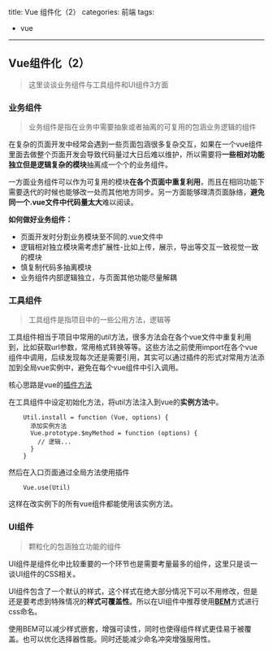 title: Vue 组件化（2）
categories: 前端
tags:
  - vue
---
## Vue组件化（2）

> 这里谈谈业务组件与工具组件和UI组件3方面

### 业务组件
> 业务组件是指在业务中需要抽象或者抽离的可复用的包涵业务逻辑的组件

在复杂的页面开发中经常会遇到一些页面包涵很多复杂交互，如果在一个vue组件里面去做整个页面开发会导致代码量过大日后难以维护，所以需要将**一些相对功能独立但是逻辑复杂的模块**抽离成一个个的业务组件。

一方面业务组件可以作为可复用的模块**在各个页面中重复利用**，而且在相同功能下需要迭代的时候也能够改一处而其他地方同步。另一方面能够理清页面脉络，**避免同一个.vue文件中代码量太大**难以阅读。

**如何做好业务组件：**

* 页面开发时分割业务模块至不同的.vue文件中
* 逻辑相对独立模块需考虑扩展性-比如上传，展示，导出等交互一致视觉一致的模块
* 慎复制代码多抽离模块
* 业务组件内部逻辑独立，与页面其他功能尽量解耦

### 工具组件
> 工具组件是指项目中的一些公用方法，逻辑等

工具组件相当于项目中常用的util方法，很多方法会在各个vue文件中重复利用到，比如获取url参数，常用格式转换等等。这些方法之前使用import在各个vue组件中调用，后续发现每次还是需要引用，其实可以通过插件的形式对常用方法添加到全局vue实例中，避免在每个vue组件中引入调用。

核心思路是vue的[插件方法](https://cn.vuejs.org/v2/guide/plugins.html)

在工具组件中设定初始化方法，将util方法注入到vue的**实例方法**中。

		Util.install = function (Vue, options) {
		  添加实例方法
		  Vue.prototype.$myMethod = function (options) {
		    // 逻辑...
		  }
		}
		
然后在入口页面通过全局方法使用插件

		Vue.use(Util)

这样在改实例下的所有vue组件都能使用该实例方法。

### UI组件
> 颗粒化的包涵独立功能的组件

UI组件是组件化中比较重要的一个环节也是需要考量最多的组件，这里只是谈一谈UI组件的CSS相关。

UI组件包含了一个默认的样式，这个样式在绝大部分情况下可以不用修改，但是还是要考虑到特殊情况的**样式可覆盖性**。所以在UI组件中推荐使用[**BEM**](http://getbem.com/introduction/)方式进行css命名。

使用BEM可以减少样式嵌套，增强可读性，同时也使得组件样式更佳易于被覆盖。也可以优化选择器性能。同时还能减少命名冲突增强服用性。


